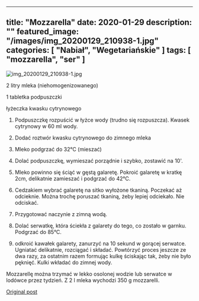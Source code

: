 
---
title: "Mozzarella"
date: 2020-01-29
description: ""
featured_image: "/images/img_20200129_210938-1.jpg"
categories: [ "Nabiał", "Wegetariańskie" ]
tags: [ "mozzarella", "ser" ]
---

<!-- Number 18 -->

![img_20200129_210938-1.jpg](/statystycznakuchnia/images/img_20200129_210938-1.jpg)

2 litry mleka (niehomogenizowanego)

1 tabletka podpuszczki

łyżeczka kwasku cytrynowego

 1. Podpuszczkę rozpuścić w łyżce wody (trudno się rozpuszcza). Kwasek cytrynowy w 60 ml wody.

 2. Dodać roztwór kwasku cytrynowego do zimnego mleka

 3. Mleko podgrzać do 32°C (mieszać)

 4. Dolać podpuszczkę, wymieszać porządnie i szybko, zostawić na 10'.

 5. Mleko powinno się ściąć w gęstą galaretę. Pokroić galaretę w kratkę 2cm, delikatnie zamieszać i podgrzać do 42°C.

 6. Cedzakiem wybrać galaretę na sitko wyłożone tkaniną. Poczekać aż odcieknie. Można trochę poruszać tkaniną, żeby lepiej odciekało. Nie odciskać.

 6. Przygotować naczynie z zimną wodą.

 7. Dolać serwatkę, która ściekła z galarety do tego, co zostało w garnku. Podgrzać do 85°C.
 
 8. odkroić kawałek galarety, zanurzyć na 10 sekund w gorącej serwatce. Ugniatać delikatnie, rozciągać i składać. Powtórzyć proces jeszcze ze dwa razy, za ostatnim razem formując kulkę ściskając tak, żeby nie było pęknięć. Kulki wkładać do zimnej wody.

Mozzarellę można trzymać w lekko osolonej wodzie lub serwatce w lodówce przez tydzień. Z 2 l mleka wychodzi 350 g mozzarelli.



[Original post](https://statystycznakuchnia.wordpress.com/2020/01/29/mozzarella/)


